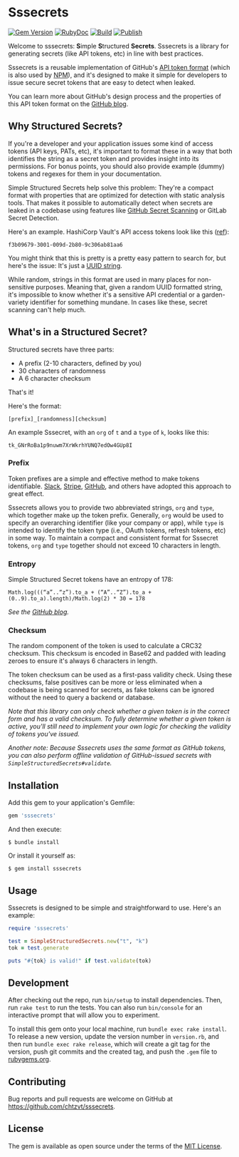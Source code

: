 # Sssecrets

[![Gem Version](https://badge.fury.io/rb/sssecrets.svg)](https://badge.fury.io/rb/sssecrets) [![RubyDoc](https://img.shields.io/static/v1?url=https%3A%2F%2Frubydoc.info%2Fgems%2Fsssecrets&label=RubyDoc&message=sssecrets&color=informational)](https://rubydoc.info/gems/sssecrets) [![Build](https://github.com/chtzvt/sssecrets/actions/workflows/main.yml/badge.svg)](https://github.com/chtzvt/sssecrets/actions/workflows/main.yml) [![Publish](https://github.com/chtzvt/sssecrets/actions/workflows/release.yml/badge.svg)](https://github.com/chtzvt/sssecrets/actions/workflows/release.yml) 


Welcome to sssecrets: **S**imple **S**tructured **Secrets**. Sssecrets is a library for generating secrets (like API tokens, etc) in line with best practices.

Sssecrets is a reusable implementation of GitHub's [API token format](https://github.blog/2021-04-05-behind-githubs-new-authentication-token-formats/) (which is also used by [NPM](https://github.blog/2021-09-23-announcing-npms-new-access-token-format/)), and it's designed to make it simple for developers to issue secure secret tokens that are easy to detect when leaked. 

You can learn more about GitHub's design process and the properties of this API token format on the [GitHub blog](https://github.blog/2021-04-05-behind-githubs-new-authentication-token-formats/).

## Why Structured Secrets?

If you're a developer and your application issues some kind of access tokens (API keys, PATs, etc), it's important to format these in a way that both identifies the string as a secret token and provides insight into its permissions. For bonus points, you should also provide example (dummy) tokens and regexes for them in your documentation.

Simple Structured Secrets help solve this problem: They're a compact format with properties that are optimized for detection with static analysis tools. That makes it possible to automatically detect when secrets are leaked in a codebase using features like [GitHub Secret Scanning](https://docs.github.com/en/code-security/secret-scanning/about-secret-scanning) or GitLab Secret Detection.

Here's an example. HashiCorp Vault's API access tokens look like this ([ref](https://developer.hashicorp.com/vault/api-docs#authentication)):

`f3b09679-3001-009d-2b80-9c306ab81aa6`

You might think that this is pretty is a pretty easy pattern to search for, but here's the issue: It's just a [UUID string](https://en.wikipedia.org/wiki/Universally_unique_identifier).

While random, strings in this format are used in many places for non-sensitive purposes. Meaning that, given a random UUID formatted string, it's impossible to know whether it's a sensitive API credential or a garden-variety identifier for something mundane. In cases like these, secret scanning can't help much.

## What's in a Structured Secret? 

Structured secrets have three parts:

- A prefix (2-10 characters, defined by you)
- 30 characters of randomness
- A 6 character checksum

That's it! 

Here's the format:

`[prefix]_[randomness][checksum]`

An example Sssecret, with an `org` of `t` and a `type` of `k`, looks like this:

`tk_GNrRoBa1p9nuwm7XrWkrhYUNQ7edOw4GUp8I`

### Prefix

Token prefixes are a simple and effective method to make tokens identifiable. [Slack](https://api.slack.com/authentication/token-types), [Stripe](https://stripe.com/docs/api/authentication), [GitHub](https://github.blog/2021-04-05-behind-githubs-new-authentication-token-formats/#identifiable-prefixes), and others have adopted this approach to great effect. 

Sssecrets allows you to provide two abbreviated strings, `org` and `type`, which together make up the token prefix. Generally, `org` would be used to specify an overarching identifier (like your company or app), while `type` is intended to identify the token type (i.e., OAuth tokens, refresh tokens, etc) in some way. To maintain a compact and consistent format for Sssecret tokens, `org` and `type` together should not exceed 10 characters in length.

### Entropy 

Simple Structured Secret tokens have an entropy of 178:

`Math.log(((“a”..“z”).to_a + (“A”..“Z”).to_a + (0..9).to_a).length)/Math.log(2) * 30 = 178`

*See the [GitHub blog](https://github.blog/2021-04-05-behind-githubs-new-authentication-token-formats/#token-entropy).*

### Checksum

The random component of the token is used to calculate a CRC32 checksum. This checksum is encoded in Base62 and padded with leading zeroes to ensure it's always 6 characters in length.

The token checksum can be used as a first-pass validity check. Using these checksums, false positives can be more or less eliminated when a codebase is being scanned for secrets, as fake tokens can be ignored without the need to query a backend or database.

_Note that this library can only check whether a given token is in the correct form and has a valid checksum. To fully determine whether a given token is active, you'll still need to implement your own logic for checking the validity of tokens you've issued._

_Another note: Because Sssecrets uses the same format as GitHub tokens, you can also perform offline validation of GitHub-issued secrets with `SimpleStructuredSecrets#validate`._

## Installation

Add this gem to your application's Gemfile:

```ruby
gem 'sssecrets'
```

And then execute:

    $ bundle install

Or install it yourself as:

    $ gem install sssecrets

## Usage

Sssecrets is designed to be simple and straightforward to use. Here's an example:

```ruby
require 'sssecrets'

test = SimpleStructuredSecrets.new("t", "k")
tok = test.generate

puts "#{tok} is valid!" if test.validate(tok)
```

## Development

After checking out the repo, run `bin/setup` to install dependencies. Then, run `rake test` to run the tests. You can also run `bin/console` for an interactive prompt that will allow you to experiment.

To install this gem onto your local machine, run `bundle exec rake install`. To release a new version, update the version number in `version.rb`, and then run `bundle exec rake release`, which will create a git tag for the version, push git commits and the created tag, and push the `.gem` file to [rubygems.org](https://rubygems.org).

## Contributing

Bug reports and pull requests are welcome on GitHub at https://github.com/chtzvt/sssecrets.

## License

The gem is available as open source under the terms of the [MIT License](https://opensource.org/licenses/MIT).
